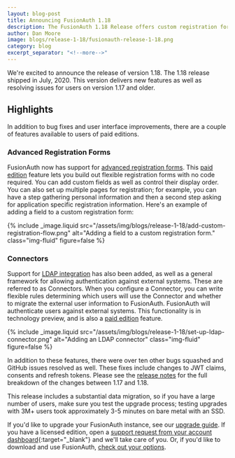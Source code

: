 ```yaml
---
layout: blog-post
title: Announcing FusionAuth 1.18
description: The FusionAuth 1.18 Release offers custom registration forms, syncing with LDAP and more.
author: Dan Moore
image: blogs/release-1-18/fusionauth-release-1-18.png
category: blog
excerpt_separator: "<!--more-->"
---
```


We're excited to announce the release of version 1.18. The 1.18 release shipped in July, 2020. This version delivers new features as well as resolving issues for users on version 1.17 and older.

<!--more-->

## Highlights

In addition to bug fixes and user interface improvements, there are a couple of features available to users of paid editions.

### Advanced Registration Forms 

FusionAuth now has support for [advanced registration forms](/docs/v1/tech/apis/forms). This [paid edition](/pricing) feature lets you build out flexible registration forms with no code required. You can add custom fields as well as control their display order. You can also set up multiple pages for registration; for example, you can have a step gathering personal information and then a second step asking for application specific registration information. Here's an example of adding a field to a custom registration form:

{% include _image.liquid src="/assets/img/blogs/release-1-18/add-custom-registration-flow.png" alt="Adding a field to a custom registration form." class="img-fluid" figure=false %}

### Connectors

Support for [LDAP integration](/docs/v1/tech/apis/connectors/ldap) has also been added, as well as a general framework for allowing authentication against external systems. These are referred to as Connectors. When you configure a Connector, you can write flexible rules determining which users will use the Connector and whether to migrate the external user information to FusionAuth. FusionAuth will authenticate users against external systems. This functionality is in technology preview, and is also a [paid edition](/pricing) feature. 

{% include _image.liquid src="/assets/img/blogs/release-1-18/set-up-ldap-connector.png" alt="Adding an LDAP connector" class="img-fluid" figure=false %}

In addition to these features, there were over ten other bugs squashed and GitHub issues resolved as well. These fixes include changes to JWT claims, consents and refresh tokens. Please see the [release notes](/docs/v1/tech/release-notes) for the full breakdown of the changes between 1.17 and 1.18. 

This release includes a substantial data migration, so if you have a large number of users, make sure you test the upgrade process; testing upgrades with 3M+ users took approximately 3-5 minutes on bare metal with an SSD. 

If you'd like to upgrade your FusionAuth instance, see our [upgrade guide](/docs/v1/tech/admin-guide/upgrade). If you have a licensed edition, open a [support request from your account dashboard](https://account.fusionauth.io){:target="_blank"} and we'll take care of you. Or, if you'd like to download and use FusionAuth, [check out your options](/pricing).
